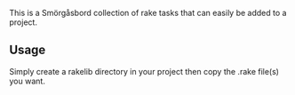 This is a Smörgåsbord collection of rake tasks that can easily be added to a project.

## Usage

Simply create a rakelib directory in your project then copy the .rake file(s) you want.

